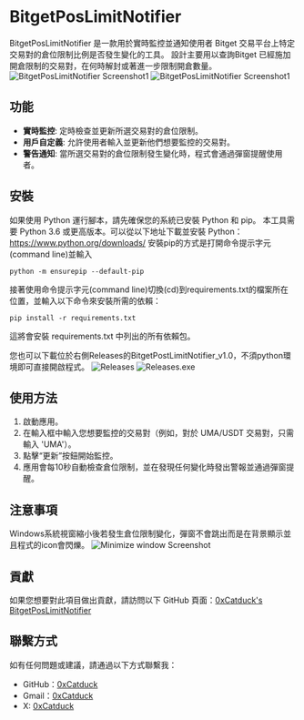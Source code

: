 # BitgetPosLimitNotifier

BitgetPosLimitNotifier 是一款用於實時監控並通知使用者 Bitget 交易平台上特定交易對的倉位限制比例是否發生變化的工具。
設計主要用以查詢Bitget 已經施加開倉限制的交易對，在何時解封或著進一步限制開倉數量。
![BitgetPosLimitNotifier Screenshot1](https://i.imgur.com/9Hrel48.png)
![BitgetPosLimitNotifier Screenshot1](https://i.imgur.com/9Hrel48.png)

## 功能

- **實時監控**: 定時檢查並更新所選交易對的倉位限制。
- **用戶自定義**: 允許使用者輸入並更新他們想要監控的交易對。
- **警告通知**: 當所選交易對的倉位限制發生變化時，程式會通過彈窗提醒使用者。

## 安裝

如果使用 Python 運行腳本，請先確保您的系統已安裝 Python 和 pip。
本工具需要 Python 3.6 或更高版本。可以從以下地址下載並安裝 Python：https://www.python.org/downloads/
安裝pip的方式是打開命令提示字元(command line)並輸入
```
python -m ensurepip --default-pip
```

接著使用命令提示字元(command line)切換(cd)到requirements.txt的檔案所在位置，並輸入以下命令來安裝所需的依賴：
```
pip install -r requirements.txt
```
這將會安裝 requirements.txt 中列出的所有依賴包。

您也可以下載位於右側Releases的BitgetPostLimitNotifier_v1.0，不須python環境即可直接開啟程式。
![Releases](https://i.imgur.com/GlusKdc.png)
![Releases.exe](https://i.imgur.com/rMDbdqr.png)

## 使用方法

1. 啟動應用。
2. 在輸入框中輸入您想要監控的交易對（例如，對於 UMA/USDT 交易對，只需輸入 'UMA'）。
3. 點擊“更新”按鈕開始監控。
4. 應用會每10秒自動檢查倉位限制，並在發現任何變化時發出警報並通過彈窗提醒。

## 注意事項

Windows系統視窗縮小後若發生倉位限制變化，彈窗不會跳出而是在背景顯示並且程式的icon會閃爍。
![Minimize window Screenshot](https://i.imgur.com/GzUfyKE.png)

## 貢獻

如果您想要對此項目做出貢獻，請訪問以下 GitHub 頁面：[0xCatduck's BitgetPosLimitNotifier](https://github.com/0xCatduck)

## 聯繫方式

如有任何問題或建議，請通過以下方式聯繫我：

- GitHub：[0xCatduck](https://github.com/0xCatduck)
- Gmail：[0xCatduck](mailto:0xCatduck@gmail.com)
- X: [0xCatduck](https://twitter.com/0xCatduck)